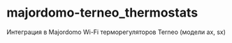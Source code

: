 # majordomo-terneo_thermostats
Интеграция в Majordomo Wi-Fi терморегуляторов Terneo (модели ax, sx)
